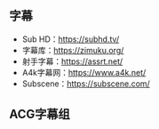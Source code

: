 ## 字幕
+ Sub HD：https://subhd.tv/
+ 字幕库：https://zimuku.org/
+ 射手字幕：https://assrt.net/
+ A4k字幕网：https://www.a4k.net/
+ Subscene：https://subscene.com/
## ACG字幕组

